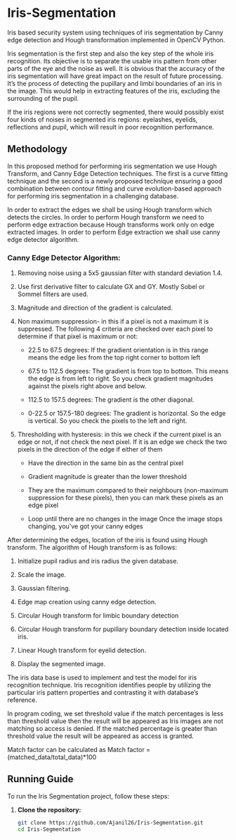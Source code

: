 # Iris-Segmentation

Iris based security system using techniques of iris segmentation by Canny edge detection and Hough transformation implemented in OpenCV Python.

Iris segmentation is the first step and also the key step of the whole iris recognition. Its
objective is to separate the usable iris pattern from other parts of the eye and the noise as
well. It is obvious that the accuracy of the iris segmentation will have great impact on the
result of future processing. It’s the process of detecting the pupillary and limbi boundaries of
an iris in the image. This would help in extracting features of the iris, excluding the
surrounding of the pupil.

If the iris regions were not correctly segmented, there would possibly exist four kinds of
noises in segmented iris regions: eyelashes, eyelids, reflections and pupil, which will result in
poor recognition performance.

## Methodology

In this proposed method for performing iris segmentation we use Hough Transform, and
Canny Edge Detection techniques. The first is a curve fitting technique and the second is a
newly proposed technique ensuring a good combination between contour fitting and curve
evolution-based approach for performing iris segmentation in a challenging database.

In order to extract the edges we shall be using Hough transform which detects the circles. In
order to perform Hough transform we need to perform edge extraction because Hough
transforms work only on edge extracted images. In order to perform Edge extraction we shall
use canny edge detector algorithm.

### Canny Edge Detector Algorithm:

1. Removing noise using a 5x5 gaussian filter with standard deviation 1.4.

2. Use first derivative filter to calculate GX and GY. Mostly Sobel or Sommel filters are
used.

3. Magnitude and direction of the gradient is calculated.

4. Non maximum suppression- in this if a pixel is not a maximum it is suppressed. The
following 4 criteria are checked over each pixel to determine if that pixel is maximum or not:

   - 22.5 to 67.5 degrees: If the gradient orientation is in this range means the edge lies
     from the top right corner to bottom left

   - 67.5 to 112.5 degrees: The gradient is from top to bottom. This means the edge is
     from left to right. So you check gradient magnitudes against the pixels right above
     and below.

   - 112.5 to 157.5 degrees: The gradient is the other diagonal.

   - 0-22.5 or 157.5-180 degrees: The gradient is horizontal. So the edge is vertical. So
     you check the pixels to the left and right.

5. Thresholding with hysteresis: in this we check if the current pixel is an edge or not, if not
   check the next pixel. If it is an edge we check the two pixels in the direction of the edge if
   either of them

   - Have the direction in the same bin as the central pixel

   - Gradient magnitude is greater than the lower threshold

   - They are the maximum compared to their neighbours (non-maximum suppression for
     these pixels), then you can mark these pixels as an edge pixel

   - Loop until there are no changes in the image Once the image stops changing, you've
     got your canny edges 

After determining the edges, location of the iris is found using Hough transform. The
algorithm of Hough transform is as follows:

1. Initialize pupil radius and iris radius the given database.

2. Scale the image.

3. Gaussian filtering.

4. Edge map creation using canny edge detection.

5. Circular Hough transform for limbic boundary detection

6. Circular Hough transform for pupillary boundary detection inside located iris.

7. Linear Hough transform for eyelid detection.

8. Display the segmented image.

The iris data base is used to implement and test the model for iris recognition technique. Iris
recognition identifies people by utilizing the particular iris pattern properties and contrasting
it with database’s reference.

In program coding, we set threshold value if the match percentages is less than threshold
value then the result will be appeared as Iris images are not matching so access is denied. If
the matched percentage is greater than threshold value the result will be appeared as access is
granted.

Match factor can be calculated as Match factor = (matched_data/total_data)*100

## Running Guide

To run the Iris Segmentation project, follow these steps:

1. **Clone the repository:**
   ```bash
   git clone https://github.com/Ajanil26/Iris-Segmentation.git
   cd Iris-Segmentation
